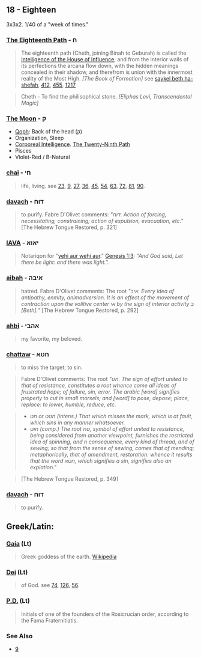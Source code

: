 ## 18 - Eighteen
3x3x2. 1/40 of a "week of times."

### [The Eighteenth Path](/keys/Ch) - ח
> The eighteenth path (Cheth, joining Binah to Geburah) is called the [Intelligence of the House of Influence](1217); and from the interior walls of its perfections the arcana flow down, with the hidden meanings concealed in their shadow, and therefrom is union with the innermost reality of the Most High. *[The Book of Formation]* see [saykel beth ha-shefah](/keys/ShKL.BITh.HShPO), [412](412), [455](455), [1217](1217)

> Cheth - To find the philisophical stone. *[Eliphas Levi, Transcendental Magic]*

### [The Moon](/keys/Q) - ק

- [Qoph](100): Back of the head (ק)
- Organization, Sleep
- [Corporeal Intelligence](/keys/ShKL.MVGShM). [The Twenty-Ninth Path](28)
- Pisces
- Violet-Red / B-Natural

### [chai](/keys/ChI) - חי
> life, living. see [23](23), [9](9), [27](27), [36](36), [45](45), [54](54), [63](63), [72](72), [81](81), [90](90).

### [davach](/keys/DVCh) - דוח
> to purify. Fabre D'Olivet comments: *"דוח. Action of forcing, necessitating, constraining; action of expulsion, evacuation, etc."* [The Hebrew Tongue Restored, p. 321]

### [IAVA](/keys/IAVA) - יאוא
> Notariqon for "[yehi aur wehi aur](/keys/IHI.AVR.VIHI.AVR)." [Genesis 1:3](http://biblehub.com/genesis/1-3.htm): *"And God said, Let there be light: and there was light.".*

### [aibah](/keys/AIBH) - איבה
> hatred. Fabre D'Olivet comments: The root *"איב. Every idea of antipathy, enmity, animadversion. It is an effect of the movement of contraction upon the volitive center אי by the sign of interior activity ב [Beth]."* [The Hebrew Tongue Restored, p. 292]

### [ahbi](/keys/AHBI) - אהבי
> my favorite, my beloved.

### [chattaw](/keys/ChTA) - חטא
> to miss the target; to sin.

> Fabre D'Olivet comments: The root *"חט. The sign of effort united to that of resistance, constitutes a root whence come all ideas of frustrated hope; of failure, sin, error. The arabic [word] signifies properly to cut in small morsels; and [word] to pose, depose; place, replace: to lower, humble, reduce, etc.*

> - *חט or חטט (intens.) That which misses the mark, which is at fault, which sins in any manner whatsoever.*
> - *חוט (comp.) The root טח, symbol of effort united to resistance, being considered from another viewpoint, furnishes the restricted idea of spinning, and n consequence, every kind of thread, and of sewing; so that from the sense of sewing, comes that of mending; metaphorically, that of amendment, restoration: whence it results that the word חטא, which signifies a sin, signifies also an expiation."*

> [The Hebrew Tongue Restored, p. 349]

### [davach](/keys/DVCh) - דוח
> to purify.

## Greek/Latin:

### [Gaia](/latin?word=gaia) (Lt)
> Greek goddess of the earth. [Wikipedia](https://en.wikipedia.org/wiki/Gaia_%28mythology%29)

### [Dei](/latin?word=Dei) (Lt)
> of God. see [74](74), [126](126), [56](56).

### [P.D.](/latin?word=P.D) (Lt)
> Initials of one of the founders of the Rosicrucian order, according to the Fama Fraternitiatis.

### See Also

- [9](9)